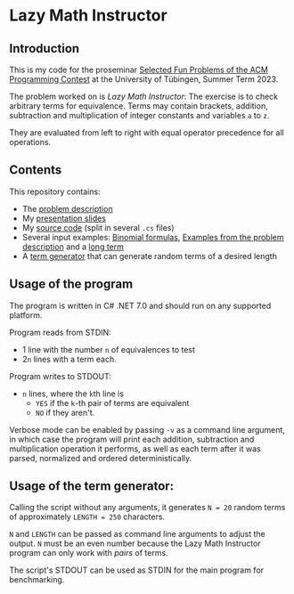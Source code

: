 # Lazy Math Instructor

## Introduction
This is my code for the proseminar [Selected Fun Problems of the ACM Programming Contest](https://db.cs.uni-tuebingen.de/teaching/ss23/acm-programming-contest-proseminar/)
at the University of Tübingen, Summer Term 2023.

The problem worked on is *Lazy Math Instructor*: The exercise is to check arbitrary terms for equivalence.
Terms may contain brackets, addition, subtraction and multiplication of integer constants and variables `a` to `z`.

They are evaluated from left to right with equal operator precedence for all operations.


## Contents

This repository contains:
- The [problem description](./Lazy-Math-Instructor.pdf)
- My [presentation slides](./Slides.pdf)
- My [source code](./LazyMathInstructor) (split in several `.cs` files)
- Several input examples: [Binomial formulas](./binomial_formulas.txt), [Examples from the problem description](./problem_examples.txt) and a [long term](./long_term.txt)
- A [term generator](./TermGenerator/termgenerator.py) that can generate random terms of a desired length


## Usage of the program

The program is written in C# .NET 7.0 and should run on any supported platform.

Program reads from STDIN:
- 1 line with the number `n` of equivalences to test
- 2`n` lines with a term each.

Program writes to STDOUT:
- `n` lines, where the `k`th line is
  - `YES` if the `k`-th pair of terms are equivalent
  - `NO` if they aren't.

Verbose mode can be enabled by passing `-v` as a command line argument, in which case the program will print each addition, 
subtraction and multiplication operation it performs, as well as each term after it was parsed, normalized and ordered deterministically.


## Usage of the term generator:

Calling the script without any arguments, it generates `N = 20` random terms of approximately `LENGTH = 250` characters.

`N` and `LENGTH` can be passed as command line arguments to adjust the output.
`N` must be an even number because the Lazy Math Instructor program can only work with *pairs* of terms.

The script's STDOUT can be used as STDIN for the main program for benchmarking.
